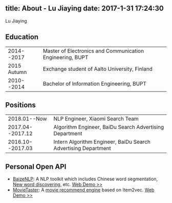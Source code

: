 title: About - Lu Jiaying
date: 2017-1-31 17:24:30
---

Lu Jiaying

## Education

| | |
| -- | -- |
| 2014--2017 | Master of Electronics and Communication Engineering, BUPT|
| 2015 Autumn | Exchange student of Aalto University, Finland |
| 2010--2014 | Bachelor of Information Engineering, BUPT |


## Positions
| | |
| -- | -- |
| 2018.01--Now | NLP Engineer, Xiaomi Search Team |
| 2017.04--2017.12 | Algorithm Engineer, BaiDu Search Advertising Department |
| 2016.10--2017.03 | Intern Algorithm Engineer, BaiDu Search Advertising Department |

## Personal Open API

- [BaizeNLP](https://github.com/lujiaying/BaizeNLP): A NLP toolkit which includes Chinese word segmentation, [New word discovering](http://lujiaying.github.io/2018/01/28/%E5%9F%BA%E4%BA%8E%E7%BB%9F%E8%AE%A1%E4%BF%A1%E6%81%AF%E7%9A%84%E6%96%B0%E8%AF%8D%E6%8C%96%E6%8E%98%E5%AE%9E%E8%B7%B5/), etc. [Web Demo >>](https://baizenlp.leanapp.cn/baize/)
- [MovieTaster](https://github.com/lujiaying/MovieTaster-Open): A [movie recommend engine](http://lujiaying.github.io/2017/08/15/MovieTaster-%E4%BD%BF%E7%94%A8Item2Vec%E5%81%9A%E7%94%B5%E5%BD%B1%E6%8E%A8%E8%8D%90/) based on Item2vec. [Web Demo >>](https://movietaster.leanapp.cn/movies/)